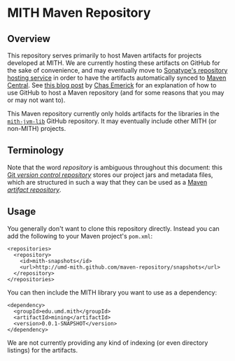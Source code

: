MITH Maven Repository
=====================

Overview
--------

This repository serves primarily to host Maven artifacts for projects
developed at MITH. We are currently hosting these artifacts on GitHub for the
sake of convenience, and may eventually move to
[Sonatype's repository hosting service](http://www.sonatype.org/nexus/) in
order to have the artifacts automatically synced to
[Maven Central](http://search.maven.org/). See
[this blog post](http://cemerick.com/2010/08/24/hosting-maven-repos-on-github/)
by [Chas Emerick](http://cemerick.com/) for an explanation of how to use
GitHub to host a Maven repository (and for some reasons that you may or may
not want to).

This Maven repository currently only holds artifacts for the libraries in the
[`mith-jvm-lib`](https://github.com/umd-mith/mith-jvm-lib) GitHub repository.
It may eventually include other MITH (or non-MITH) projects.

Terminology
-----------

Note that the word _repository_ is ambiguous throughout this document:
this [Git _version control repository_](http://git-scm.com/) stores our
project jars and metadata files, which are structured in such a way that they
can be used as a
[Maven _artifact repository_](http://maven.apache.org/guides/introduction/introduction-to-repositories.html).

Usage
-----

You generally don't want to clone this repository directly.
Instead you can add the following to your Maven project's `pom.xml`:

    <repositories>
      <repository>
        <id>mith-snapshots</id>
        <url>http://umd-mith.github.com/maven-repository/snapshots</url>
      </repository>
    </repositories>

You can then include the MITH library you want to use as a dependency:

    <dependency>
      <groupId>edu.umd.mith</groupId>
      <artifactId>mining</artifactId>
      <version>0.0.1-SNAPSHOT</version>
    </dependency>

We are not currently providing any kind of indexing (or even directory
listings) for the artifacts.

